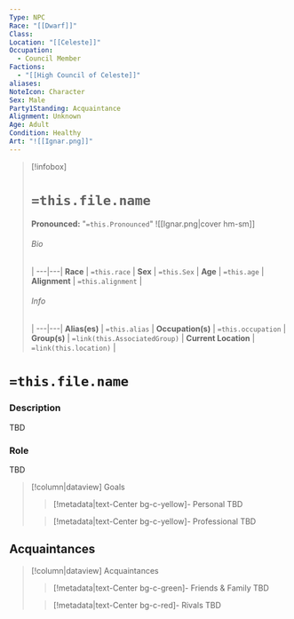 ```yaml
---
Type: NPC
Race: "[[Dwarf]]"
Class: 
Location: "[[Celeste]]"
Occupation:
  - Council Member
Factions:
  - "[[High Council of Celeste]]"
aliases: 
NoteIcon: Character
Sex: Male
Party1Standing: Acquaintance
Alignment: Unknown
Age: Adult
Condition: Healthy
Art: "![[Ignar.png]]"
---
```


> [!infobox]
> # `=this.file.name`
> **Pronounced:**  "`=this.Pronounced`"
> ![[Ignar.png|cover hm-sm]]
> ###### Bio
>  |
> ---|---|
> **Race** | `=this.race` |
> **Sex** | `=this.Sex` |
> **Age** | `=this.age` |
> **Alignment** | `=this.alignment` |
> ###### Info
>  |
> ---|---|
> **Alias(es)** | `=this.alias` |
> **Occupation(s)** | `=this.occupation` |
> **Group(s)** | `=link(this.AssociatedGroup)` |
> **Current Location** | `=link(this.location)` |

# **`=this.file.name`**

### Description

TBD

### Role

TBD

> [!column|dataview] Goals
>> [!metadata|text-Center bg-c-yellow]- Personal
>> TBD
>
>> [!metadata|text-Center bg-c-yellow]- Professional
>> TBD
>

## Acquaintances
> [!column|dataview] Acquaintances
>> [!metadata|text-Center bg-c-green]- Friends & Family
>> TBD
>
>> [!metadata|text-Center bg-c-red]- Rivals
>> TBD
>

